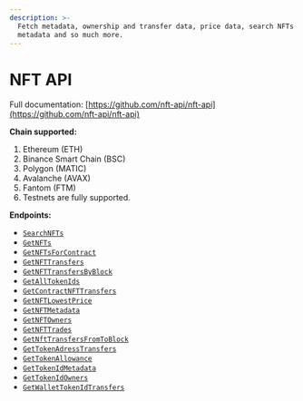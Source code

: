 ```yaml
---
description: >-
  Fetch metadata, ownership and transfer data, price data, search NFTs based on
  metadata and so much more.
---
```


# NFT API

Full documentation: [https://github.com/nft-api/nft-api](https://github.com/nft-api/nft-api)

**Chain supported:**

1. Ethereum (ETH)
2. Binance Smart Chain (BSC)
3. Polygon (MATIC)
4. Avalanche (AVAX)
5. Fantom (FTM)
6. Testnets are fully supported.

**Endpoints:**

* [`SearchNFTs`](https://github.com/nft-api/nft-api#searchnfts)
* [`GetNFTs`](https://github.com/nft-api/nft-api#getnfts)
* [`GetNFTsForContract`](https://github.com/nft-api/nft-api#getnftsforcontract)
* [`GetNFTTransfers`](https://github.com/nft-api/nft-api#getnfttransfers)
* [`GetNFTTransfersByBlock`](https://github.com/nft-api/nft-api#GetNFTTransfersByBlock)
* [`GetAllTokenIds`](https://github.com/nft-api/nft-api#getalltokenids)
* [`GetContractNFTTransfers`](https://github.com/nft-api/nft-api#getcontractnfttransfers)
* [`GetNFTLowestPrice`](https://github.com/nft-api/nft-api#getnftlowestprice)
* [`GetNFTMetadata`](https://github.com/nft-api/nft-api#getnftmetadata)
* [`GetNFTOwners`](https://github.com/nft-api/nft-api#getnftowners)
* [`GetNFTTrades`](https://github.com/nft-api/nft-api#getnfttrades)
* [`GetNftTransfersFromToBlock`](https://github.com/nft-api/nft-api#getnfttransfersfromtoblock)
* [`GetTokenAdressTransfers`](https://github.com/nft-api/nft-api#gettokenaddrestransfers)
* [`GetTokenAllowance`](https://github.com/nft-api/nft-api#gettokenallowance)
* [`GetTokenIdMetadata`](https://github.com/nft-api/nft-api#gettokenidmetadata)
* [`GetTokenIdOwners`](https://github.com/nft-api/nft-api#gettokenidowners)
* [`GetWalletTokenIdTransfers`](https://github.com/nft-api/nft-api#getwallettokenidtransfers)
